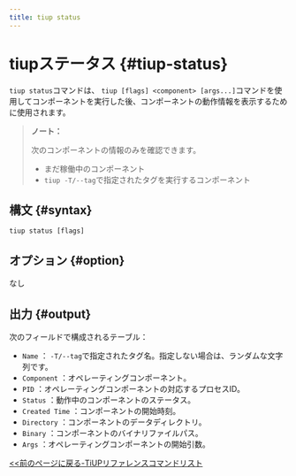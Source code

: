 ```yaml
---
title: tiup status
---
```


# tiupステータス {#tiup-status}

`tiup status`コマンドは、 `tiup [flags] <component> [args...]`コマンドを使用してコンポーネントを実行した後、コンポーネントの動作情報を表示するために使用されます。

> **ノート：**
>
> 次のコンポーネントの情報のみを確認できます。
>
> -   まだ稼働中のコンポーネント
> -   `tiup -T/--tag`で指定されたタグを実行するコンポーネント

## 構文 {#syntax}

```shell
tiup status [flags]
```

## オプション {#option}

なし

## 出力 {#output}

次のフィールドで構成されるテーブル：

-   `Name` ： `-T/--tag`で指定されたタグ名。指定しない場合は、ランダムな文字列です。
-   `Component` ：オペレーティングコンポーネント。
-   `PID` ：オペレーティングコンポーネントの対応するプロセスID。
-   `Status` ：動作中のコンポーネントのステータス。
-   `Created Time` ：コンポーネントの開始時刻。
-   `Directory` ：コンポーネントのデータディレクトリ。
-   `Binary` ：コンポーネントのバイナリファイルパス。
-   `Args` ：オペレーティングコンポーネントの開始引数。

[&lt;&lt;前のページに戻る-TiUPリファレンスコマンドリスト](/tiup/tiup-reference.md#command-list)
